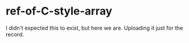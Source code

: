 # ref-of-C-style-array
I didn't expected this to exist, but here we are. Uploading it just for the record.
